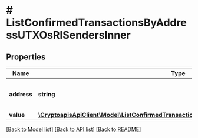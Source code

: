 # # ListConfirmedTransactionsByAddressUTXOsRISendersInner

## Properties

Name | Type | Description | Notes
------------ | ------------- | ------------- | -------------
**address** | **string** | String array representation of the sender address |
**value** | [**\CryptoapisApiClient\Model\ListConfirmedTransactionsByAddressUTXOsRIRecipientsInnerValue**](ListConfirmedTransactionsByAddressUTXOsRIRecipientsInnerValue.md) |  |

[[Back to Model list]](../../README.md#models) [[Back to API list]](../../README.md#endpoints) [[Back to README]](../../README.md)
